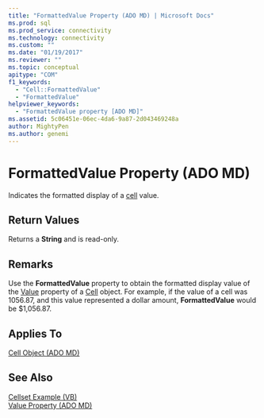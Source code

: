 ```yaml
---
title: "FormattedValue Property (ADO MD) | Microsoft Docs"
ms.prod: sql
ms.prod_service: connectivity
ms.technology: connectivity
ms.custom: ""
ms.date: "01/19/2017"
ms.reviewer: ""
ms.topic: conceptual
apitype: "COM"
f1_keywords: 
  - "Cell::FormattedValue"
  - "FormattedValue"
helpviewer_keywords: 
  - "FormattedValue property [ADO MD]"
ms.assetid: 5c06451e-06ec-4da6-9a87-2d043469248a
author: MightyPen
ms.author: genemi
---
```

# FormattedValue Property (ADO MD)
Indicates the formatted display of a [cell](../../../ado/reference/ado-md-api/cell-object-ado-md.md) value.  
  
## Return Values  
 Returns a **String** and is read-only.  
  
## Remarks  
 Use the **FormattedValue** property to obtain the formatted display value of the [Value](../../../ado/reference/ado-md-api/value-property-ado-md.md) property of a [Cell](../../../ado/reference/ado-md-api/cell-object-ado-md.md) object. For example, if the value of a cell was 1056.87, and this value represented a dollar amount, **FormattedValue** would be $1,056.87.  
  
## Applies To  
 [Cell Object (ADO MD)](../../../ado/reference/ado-md-api/cell-object-ado-md.md)  
  
## See Also  
 [Cellset Example (VB)](../../../ado/reference/ado-md-api/cellset-example-vb.md)   
 [Value Property (ADO MD)](../../../ado/reference/ado-md-api/value-property-ado-md.md)
